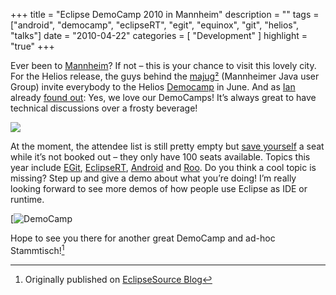 +++
title = "Eclipse DemoCamp 2010 in Mannheim"
description = ""
tags = ["android", "democamp", "eclipseRT", "egit", "equinox", "git", "helios", "talks"]
date = "2010-04-22"
categories = [
    "Development"
]
highlight = "true"
+++

Ever been to [Mannheim][1]? If not – this is your chance to visit
this lovely city. For the Helios release, the guys behind the
[majug²][2] (Mannheimer Java user Group) invite everybody to the Helios
[Democamp][3] in June. And as [Ian][4] already [found out][5]\: Yes, we
love our DemoCamps! It’s always great to have technical discussions over
a frosty beverage!

![](https://farm3.static.flickr.com/2055/2455008482_b1def65090.jpg)

At the moment, the attendee list is still pretty empty but [save
yourself][7] a seat while it’s not booked out – they only have 100 seats
available. Topics this year include [EGit][8], [EclipseRT][9],
[Android][10] and [Roo][11]. Do you think a cool topic is missing? Step
up and give a demo about what you’re doing! I’m really looking forward
to see more demos of how people use Eclipse as IDE or runtime.

[![](https://wiki.eclipse.org/images/8/89/Eclipse-camp.gif "DemoCamp")

Hope to see you there for another great DemoCamp and ad-hoc
Stammtisch![^footnote]

[^footnote]: Originally published on [EclipseSource Blog](https://eclipsesource.com/blogs/2010/04/22/eclipse-democamp-2010-in-mannheim/)



[1]: https://www.mannheim.de/
[2]: https://www.majug.de
[3]: https://wiki.eclipse.org/Eclipse_DemoCamps_Helios_2010/Mannheim
[4]: https://ianskerrett.wordpress.com/
[5]: https://twitter.com/IanSkerrett/status/12101160817
[6]: https://www.flickr.com/photos/lamouroux/2455008482/
[7]: https://wiki.eclipse.org/Eclipse_DemoCamps_Helios_2010/Mannheim#Who_Is_Attending
[8]: https://eclipse.org/egit
[9]: https://www.eclipse.org/rt/
[10]: https://www.android.com/
[11]: https://www.springsource.org/roo
[12]: https://wiki.eclipse.org/Eclipse_DemoCamps_Helios_2010

